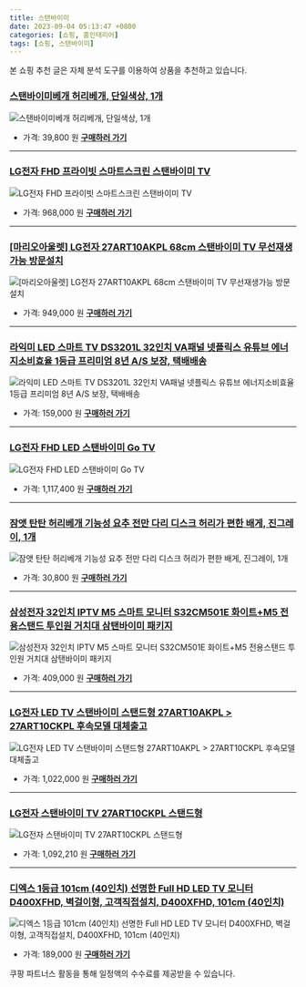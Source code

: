 ```yaml
---
title: 스탠바이미
date: 2023-09-04 05:13:47 +0800
categories: [쇼핑, 홈인테리어]
tags: [쇼핑, 스탠바이미]
---
```

본 쇼핑 추천 글은 자체 분석 도구를 이용하여 상품을 추천하고 있습니다.
### [스탠바이미베개 허리베개, 단일색상, 1개](https://link.coupang.com/re/AFFSDP?lptag=AF1030537&pageKey=6860314237&itemId=16375817767&vendorItemId=84652627080&traceid=V0-153-d1a2e1088c9ef681&clickBeacon=fy%2Bo5PkTl%2FX8zCbIqXpSWnSaR8jGhBzERdnz4oteRGMeauvPCMxME6JB%2FGSbSdE%2FkBV5WTCTa1je25GPmHH9IzqAJpyIOFTSVk4SbRJih4Y28EnTiSgh99fvo1dUhKnsIunM4HseEO2KWfN%2BHQcH33XhIV6j14Weu5iukYLoOZ3ci5uH%2FwIE26HGnWxuOPuES8LgZnSMngp2%2BTsBNm3wDBmEnt9wnx9hQZ5ixOIAUfPFZk2sg4%2B8ZpldCkJEj3Q%2FZPBlN5XGJ4pS9hqbNJmkBsgaOh1c%2FRLTM5F1MnHEqil3lcIHWZ0O1nBSuX14FGoywHBdNUfGtWt30s4%2Fea0sZ%2FHFTfKNqN4cV5gVuL%2BBPecdBgNVBasJR8jAFVuz%2FxqCKlXMO%2B2q6zhfGflkxveZ3OqdEMAJxrkQVQj5DUwvFWLYub7efWeswljkr0dFTyxFaP%2B%2B%2B1boGFc8ZqE7XpQ5Y2JZfmiE2dfQoJJHGa2IrTIM%2F4Ivc0PQZU74OayBquRaWW0D54zYWJ0OV0qApi5jqUMu1lVeAsGFOIKvGHqOq74gHhqvnckCd%2BlgGkytajJxLY76a9IoFR6yW6JCVb7blJR6h88LoBXjM%2FCNiu%2FfLfzLJTfO95QjOibMGNGubYorrNg2lTsgMsoqiIHDYA%2Flrsf194hJ9Y7sOXpCe33eZGjVXpHXFsEcry5xdcvOXlvVvYa6ygj0Scy1iZyhUHNKhQw%2FHuEWlkgkMrzf4kmCuLfa%2FXOJOmpRw80oGeU52XRngjBhOy4yQeAiEdOfoREN0Kpia1vE3u%2BNwOlL6gFfYoyPPcwq2ZJfXo0pEa0BAyNLUuiVo%2BpnyW1f2EET6zOFRa3NuKEyaCRPwX6ezBnUwFdAc5J0KwE962F9T8VBj7M6&requestid=20230907051347347074109593&token=31850C%7CMIXED)
![스탠바이미베개 허리베개, 단일색상, 1개](https://ads-partners.coupang.com/image1/GZVAIcuFcfUPx2gUGXP3Y-bb32lW8fVykON2AzfY1_-zeRHIApk4x7qwCDuDxNEx8dZCBrUCgJG1vfjr20QfELC3OnqVPdSwDrHkfFumHIBIIuu5isuIRVx56u4dWayoNVe2kgCMBTZKTZiA8Xk-efQiVLQ9Lge2kkO-iFKrqHk4oK5H80GHoB9Kha3Il5snQWEppLAVvLz3HR2zELnm3rOhqNhpj_-pJe7alXRKCKi-l0s-dEbo5tusxYFKR2r4ADh6z7bCq-FgnP-Dt6Wo_JJ7HUTX)
- 가격: 39,800 원
[**구매하러 가기**](https://link.coupang.com/re/AFFSDP?lptag=AF1030537&pageKey=6860314237&itemId=16375817767&vendorItemId=84652627080&traceid=V0-153-d1a2e1088c9ef681&clickBeacon=fy%2Bo5PkTl%2FX8zCbIqXpSWnSaR8jGhBzERdnz4oteRGMeauvPCMxME6JB%2FGSbSdE%2FkBV5WTCTa1je25GPmHH9IzqAJpyIOFTSVk4SbRJih4Y28EnTiSgh99fvo1dUhKnsIunM4HseEO2KWfN%2BHQcH33XhIV6j14Weu5iukYLoOZ3ci5uH%2FwIE26HGnWxuOPuES8LgZnSMngp2%2BTsBNm3wDBmEnt9wnx9hQZ5ixOIAUfPFZk2sg4%2B8ZpldCkJEj3Q%2FZPBlN5XGJ4pS9hqbNJmkBsgaOh1c%2FRLTM5F1MnHEqil3lcIHWZ0O1nBSuX14FGoywHBdNUfGtWt30s4%2Fea0sZ%2FHFTfKNqN4cV5gVuL%2BBPecdBgNVBasJR8jAFVuz%2FxqCKlXMO%2B2q6zhfGflkxveZ3OqdEMAJxrkQVQj5DUwvFWLYub7efWeswljkr0dFTyxFaP%2B%2B%2B1boGFc8ZqE7XpQ5Y2JZfmiE2dfQoJJHGa2IrTIM%2F4Ivc0PQZU74OayBquRaWW0D54zYWJ0OV0qApi5jqUMu1lVeAsGFOIKvGHqOq74gHhqvnckCd%2BlgGkytajJxLY76a9IoFR6yW6JCVb7blJR6h88LoBXjM%2FCNiu%2FfLfzLJTfO95QjOibMGNGubYorrNg2lTsgMsoqiIHDYA%2Flrsf194hJ9Y7sOXpCe33eZGjVXpHXFsEcry5xdcvOXlvVvYa6ygj0Scy1iZyhUHNKhQw%2FHuEWlkgkMrzf4kmCuLfa%2FXOJOmpRw80oGeU52XRngjBhOy4yQeAiEdOfoREN0Kpia1vE3u%2BNwOlL6gFfYoyPPcwq2ZJfXo0pEa0BAyNLUuiVo%2BpnyW1f2EET6zOFRa3NuKEyaCRPwX6ezBnUwFdAc5J0KwE962F9T8VBj7M6&requestid=20230907051347347074109593&token=31850C%7CMIXED)
---
### [LG전자 FHD 프라이빗 스마트스크린 스탠바이미 TV](https://link.coupang.com/re/AFFSDP?lptag=AF1030537&pageKey=7473992038&itemId=19507817474&vendorItemId=86616756296&traceid=V0-153-e5fc4e81acbf5fc0&requestid=20230907051347347074109593&token=31850C%7CMIXED)
![LG전자 FHD 프라이빗 스마트스크린 스탠바이미 TV](https://ads-partners.coupang.com/image1/Pm3ZZk6FRKSL62J9PkZ8eOUwJnsdT1tQymKuUT_zDj7ytuOnbKXhoEqiGu5EtuyIhB9xilHFmAkL588IMBYzzSg33lNFe1qR2_qBlPHb9qXtCBp9A34rEz8R-JOKAdAY6y2OOx0RLWUbv1RgEry4qd0jpidNydt6pr2BOMxI8Y73PWfmVxYlxBgplI2hHs8NtCKhv4jG5l-2G3pCW2KaXfbVCcWIR1qYGr2kND_OVAoJzFpyDBFH3-7CmfBzurhOfjUtWWXS2ehlQeiHvIm2H7w=)
- 가격: 968,000 원
[**구매하러 가기**](https://link.coupang.com/re/AFFSDP?lptag=AF1030537&pageKey=7473992038&itemId=19507817474&vendorItemId=86616756296&traceid=V0-153-e5fc4e81acbf5fc0&requestid=20230907051347347074109593&token=31850C%7CMIXED)
---
### [[마리오아울렛] LG전자 27ART10AKPL 68cm 스탠바이미 TV 무선재생가능 방문설치](https://link.coupang.com/re/AFFSDP?lptag=AF1030537&pageKey=7313097964&itemId=18739423713&vendorItemId=87050823510&traceid=V0-153-e6e4a8129880dcce&requestid=20230907051347347074109593&token=31850C%7CMIXED)
![[마리오아울렛] LG전자 27ART10AKPL 68cm 스탠바이미 TV 무선재생가능 방문설치](https://ads-partners.coupang.com/image1/nJWC9VadxLdWzeN0nOiA6nl_0-fovuysWY4qeyI6F6oNqKfsJi1OxFumyHLoccPuZn-Tpb7IiwPnsw_1umUKwoXdEkeBIzSUYTsX71-8oOa3O0hKZNLdRKuaxTl9kTsTrxhdTg0q97F2LnQGoUOnpnz2ODlN9unhtxVg6kMALF3iSTTi0-Z20-BUysOW_hzklVNsNKvSsF8dGKOXY46B7D3ChEh8yX_yUiVdAMOJOhdCUPi-8nqM7EM_eSbHNj2DMwOPty9auAEYQBtdLrEY91V5H-GkkpYWMV72_bOT6P1C)
- 가격: 949,000 원
[**구매하러 가기**](https://link.coupang.com/re/AFFSDP?lptag=AF1030537&pageKey=7313097964&itemId=18739423713&vendorItemId=87050823510&traceid=V0-153-e6e4a8129880dcce&requestid=20230907051347347074109593&token=31850C%7CMIXED)
---
### [라익미 LED 스마트 TV DS3201L 32인치 VA패널 넷플릭스 유튜브 에너지소비효율 1등급 프리미엄 8년 A/S 보장, 택배배송](https://link.coupang.com/re/AFFSDP?lptag=AF1030537&pageKey=6355689775&itemId=13392513427&vendorItemId=84439335329&traceid=V0-153-08a659d48804b607&clickBeacon=fy%2Bo5PkTl%2FX8zCbIqXpSWnSaR8jGhBzERdnz4oteRGMeauvPCMxME6JB%2FGSbSdE%2FkBV5WTCTa1je25GPmHH9IzqAJpyIOFTSVk4SbRJih4Y5O2rso8lcXxdAUX2O3wLDIunM4HseEO2KWfN%2BHQcH3yW33YLQjVWRK%2BrdH45%2F9TAoJ%2BtBuoKrQnCRQ8HN98h6S8LgZnSMngp2%2BTsBNm3wDBmEnt9wnx9hQZ5ixOIAUfPFZk2sg4%2B8ZpldCkJEj3Q%2FNRlQkmQoz0MGizEpRf3S3qD54dbstxbzyuiFMeUqDSyPMWJG49Mdi5KNGTh%2FTGD9mZr7N0%2Fa7zQcaCZ3h3vmHAaEdV3mY3GU%2F0s8KewQo0C8TIcAjR27MLNKDJ2pUDKa3mgml8DU1ujovHGNNrbGXcQHquGjprgVvOXlnYFr13CVTlmv0PQMV%2FmAhhjf%2FuLw1legynQmR5w%2BvyLkgABNkBss3obzU8dGWsG27yeQBT4qdgPWjSYWd45qrUZVx4xr4So0LtAQGSdpDUeCPXCGUMjEGpW53R%2BWB2tYM9toILoRGbqJLUpvqrC2uSS5FMYx3NYyEpvj5HT7D4KtGSruGZsT18KWDh1ZpE7P5dYjhP%2FnXh%2BTv5zBnIFdtJ8vPTb7GGlZ91nmb6Ejm31nuyXUYamxhF8w72xNHz%2B3jSDvQxJ4rwShCOUTnVOTGqKcZkJ5sI%2FyNUPaBXTT42XhsR5cDeZoEGHLqFrY2RP3g61r6AcDNFKH6WBbEPEiWxjkQGz1rthphNtKpXDUXVChsAH%2FLeGUEzqA7P%2BFGyGYYvN4fGe7FJ1szJyPuGXNsflJIgvLm0IZbA2Q9lHjgVjaUjMuViorfW7c0bPJIKPf23%2FC%2FHOmOj3nEVbhsku3qVfmaoEN&requestid=20230907051347347074109593&token=31850C%7CMIXED)
![라익미 LED 스마트 TV DS3201L 32인치 VA패널 넷플릭스 유튜브 에너지소비효율 1등급 프리미엄 8년 A/S 보장, 택배배송](https://ads-partners.coupang.com/image1/JrDNuFxTAuoUu5t_JkGTm6VMXpGAsD7DfBf3Tia76BfMXNg41hq2IJoTnXjqzJA3cYJvqtp6gNr-1ZjUcgpx5gW_moT9bwUU9tp-FXqiyc_gFtotpONXwDiSFsxmpuk7XG1YjaNxBfU1F5hM2YhEghGHtkfPUDLp_gXxiyJDSzWu_qlseYfdILxKAkiyr_Ojp8Ryah8fW2gowDQ6GnQx-mk4Bn1OfD1gZJ1VvDKUK77I1pCCzrtm_Bhkaq8WwGKyfCxqsadllXWY1e70CvwB9z34T49rfNWQtHvj88OCk51bt9Ad)
- 가격: 159,000 원
[**구매하러 가기**](https://link.coupang.com/re/AFFSDP?lptag=AF1030537&pageKey=6355689775&itemId=13392513427&vendorItemId=84439335329&traceid=V0-153-08a659d48804b607&clickBeacon=fy%2Bo5PkTl%2FX8zCbIqXpSWnSaR8jGhBzERdnz4oteRGMeauvPCMxME6JB%2FGSbSdE%2FkBV5WTCTa1je25GPmHH9IzqAJpyIOFTSVk4SbRJih4Y5O2rso8lcXxdAUX2O3wLDIunM4HseEO2KWfN%2BHQcH3yW33YLQjVWRK%2BrdH45%2F9TAoJ%2BtBuoKrQnCRQ8HN98h6S8LgZnSMngp2%2BTsBNm3wDBmEnt9wnx9hQZ5ixOIAUfPFZk2sg4%2B8ZpldCkJEj3Q%2FNRlQkmQoz0MGizEpRf3S3qD54dbstxbzyuiFMeUqDSyPMWJG49Mdi5KNGTh%2FTGD9mZr7N0%2Fa7zQcaCZ3h3vmHAaEdV3mY3GU%2F0s8KewQo0C8TIcAjR27MLNKDJ2pUDKa3mgml8DU1ujovHGNNrbGXcQHquGjprgVvOXlnYFr13CVTlmv0PQMV%2FmAhhjf%2FuLw1legynQmR5w%2BvyLkgABNkBss3obzU8dGWsG27yeQBT4qdgPWjSYWd45qrUZVx4xr4So0LtAQGSdpDUeCPXCGUMjEGpW53R%2BWB2tYM9toILoRGbqJLUpvqrC2uSS5FMYx3NYyEpvj5HT7D4KtGSruGZsT18KWDh1ZpE7P5dYjhP%2FnXh%2BTv5zBnIFdtJ8vPTb7GGlZ91nmb6Ejm31nuyXUYamxhF8w72xNHz%2B3jSDvQxJ4rwShCOUTnVOTGqKcZkJ5sI%2FyNUPaBXTT42XhsR5cDeZoEGHLqFrY2RP3g61r6AcDNFKH6WBbEPEiWxjkQGz1rthphNtKpXDUXVChsAH%2FLeGUEzqA7P%2BFGyGYYvN4fGe7FJ1szJyPuGXNsflJIgvLm0IZbA2Q9lHjgVjaUjMuViorfW7c0bPJIKPf23%2FC%2FHOmOj3nEVbhsku3qVfmaoEN&requestid=20230907051347347074109593&token=31850C%7CMIXED)
---
### [LG전자 FHD LED 스탠바이미 Go TV](https://link.coupang.com/re/AFFSDP?lptag=AF1030537&pageKey=7406016915&itemId=19178586516&vendorItemId=86296515006&traceid=V0-153-1127f02ddc7157d1&requestid=20230907051347347074109593&token=31850C%7CMIXED)
![LG전자 FHD LED 스탠바이미 Go TV](https://ads-partners.coupang.com/image1/zzju8KekukJz8GYCzx30d4B3rWomL6Vv1_w3EtNz-G2irezNOF1xqAMSllGVKIRYuwKCWqmsU6oxeCsHWZXhXonJ2EFI9_4Hn311qtrfSpvOJnTKz5aal0If4mnJPd7EMBTkbgBiERg8ceYuqF_6dW51f5m8Z0TbiUWasjw8eMEABM1dAewgzhCF1zFoHI0JpaEo9gd1qjZFLqSIfQbfSaQ7fyt_odCKhJk9i4pzpY2M-w8ofdlC22bsd8s5YNLxfT0kGhKaiw==)
- 가격: 1,117,400 원
[**구매하러 가기**](https://link.coupang.com/re/AFFSDP?lptag=AF1030537&pageKey=7406016915&itemId=19178586516&vendorItemId=86296515006&traceid=V0-153-1127f02ddc7157d1&requestid=20230907051347347074109593&token=31850C%7CMIXED)
---
### [잠앳 탄탄 허리베개 기능성 요추 전만 다리 디스크 허리가 편한 배게, 진그레이, 1개](https://link.coupang.com/re/AFFSDP?lptag=AF1030537&pageKey=7427154285&itemId=19281683310&vendorItemId=86396657868&traceid=V0-153-fad95fc2e1dfe69c&clickBeacon=fy%2Bo5PkTl%2FX8zCbIqXpSWnSaR8jGhBzERdnz4oteRGMeauvPCMxME6JB%2FGSbSdE%2FkBV5WTCTa1je25GPmHH9IzqAJpyIOFTSVk4SbRJih4ZPIrlcOl9Wad9NCVRGSXVlIunM4HseEO2KWfN%2BHQcH30sDTwy3pWLta9o4cmgj%2B3tFVfmDAbTS7g1d%2BO4cMHpIS8LgZnSMngp2%2BTsBNm3wDBmEnt9wnx9hQZ5ixOIAUfPFZk2sg4%2B8ZpldCkJEj3Q%2FOO76MmFFvX4iaYgjhbLo4I1Cy39oAiqpdYz8KquGr%2FnC4Ctb%2BB2IGrW1ZejbqcdamZr7N0%2Fa7zQcaCZ3h3vmHPgj9zEeF5CEdv3GUy3TEoDyGNUPaPBV8PPSbWRMMgqH3mgml8DU1ujovHGNNrbGXcQHquGjprgVvOXlnYFr13ClRiNcaG6ctFdYrjUmruPjBYb8vlDGsUaxYuWVUImtMaQZ%2B71SskiX54MJZxVQXfjJ%2Bf4%2FQt5eiiHb%2FG2P2%2B2AI8kYbkW07fGEyjK85dgrTs87ekDdhWQp%2F2Zg243yDyrE0859%2BnPks3OBq0lOXrfowM2m5LzuDADzdUz%2FY1HEG1G2uVVqs82GAjwhF4OgOCYKL%2BktvDe%2B8%2BulX8np%2FHyo%2FRjzPoTZDA3dHNSdpt819lI1DRGHJrR%2BjGTEdO6aozpq%2BrGKWqaNN20KlucKwR1skXNbj77c%2F%2BCqcOlO%2Bgvdez3RRKyDvuwXzWFxs67AEjN5LkPjXe9JDTyX7Y7Pe3wo3RAJR68klMkvsoEzI0yfDtjWpx%2FNhf%2FIE%2BvL%2FtSc4GYklfg8CKYZ%2Bsr065pe7fIy95rXuiJ8GMPqA58grsPC4GybkSew2orPK4ESMblGADsN9VYv8cwKYQuXvI%2FOhqb9&requestid=20230907051347347074109593&token=31850C%7CMIXED)
![잠앳 탄탄 허리베개 기능성 요추 전만 다리 디스크 허리가 편한 배게, 진그레이, 1개](https://ads-partners.coupang.com/image1/qNGVhsImql51AT2DqMHfwO0OETzUm8pSDlLax0h-nqYUKED7-_oO3rf0hhjCT4cAKFfQs9twXjTRXDWC4CxNGtDmL2Ig80ZFk-Og22Qt0pfShlmot1FrLRsFBUBszkZ8d55kykEhA72aVZvfi6_fnt7GNW8nidVfrME1qQXSKSpx50KVrC1lGShwaWjiOykGVWKeStAvDL54fFHA13ssW27U2wwqFvqj40uTrcYgxICCDNhw-jov7BEyxC7jw7w8gn_mO35NhA4iZ4bH7_xfHVpj8mpSlXGfqMx8fFji_KJmIe2oDYg=)
- 가격: 30,800 원
[**구매하러 가기**](https://link.coupang.com/re/AFFSDP?lptag=AF1030537&pageKey=7427154285&itemId=19281683310&vendorItemId=86396657868&traceid=V0-153-fad95fc2e1dfe69c&clickBeacon=fy%2Bo5PkTl%2FX8zCbIqXpSWnSaR8jGhBzERdnz4oteRGMeauvPCMxME6JB%2FGSbSdE%2FkBV5WTCTa1je25GPmHH9IzqAJpyIOFTSVk4SbRJih4ZPIrlcOl9Wad9NCVRGSXVlIunM4HseEO2KWfN%2BHQcH30sDTwy3pWLta9o4cmgj%2B3tFVfmDAbTS7g1d%2BO4cMHpIS8LgZnSMngp2%2BTsBNm3wDBmEnt9wnx9hQZ5ixOIAUfPFZk2sg4%2B8ZpldCkJEj3Q%2FOO76MmFFvX4iaYgjhbLo4I1Cy39oAiqpdYz8KquGr%2FnC4Ctb%2BB2IGrW1ZejbqcdamZr7N0%2Fa7zQcaCZ3h3vmHPgj9zEeF5CEdv3GUy3TEoDyGNUPaPBV8PPSbWRMMgqH3mgml8DU1ujovHGNNrbGXcQHquGjprgVvOXlnYFr13ClRiNcaG6ctFdYrjUmruPjBYb8vlDGsUaxYuWVUImtMaQZ%2B71SskiX54MJZxVQXfjJ%2Bf4%2FQt5eiiHb%2FG2P2%2B2AI8kYbkW07fGEyjK85dgrTs87ekDdhWQp%2F2Zg243yDyrE0859%2BnPks3OBq0lOXrfowM2m5LzuDADzdUz%2FY1HEG1G2uVVqs82GAjwhF4OgOCYKL%2BktvDe%2B8%2BulX8np%2FHyo%2FRjzPoTZDA3dHNSdpt819lI1DRGHJrR%2BjGTEdO6aozpq%2BrGKWqaNN20KlucKwR1skXNbj77c%2F%2BCqcOlO%2Bgvdez3RRKyDvuwXzWFxs67AEjN5LkPjXe9JDTyX7Y7Pe3wo3RAJR68klMkvsoEzI0yfDtjWpx%2FNhf%2FIE%2BvL%2FtSc4GYklfg8CKYZ%2Bsr065pe7fIy95rXuiJ8GMPqA58grsPC4GybkSew2orPK4ESMblGADsN9VYv8cwKYQuXvI%2FOhqb9&requestid=20230907051347347074109593&token=31850C%7CMIXED)
---
### [삼성전자 32인치 IPTV M5 스마트 모니터 S32CM501E 화이트+M5 전용스탠드 투인원 거치대 삼탠바이미 패키지](https://link.coupang.com/re/AFFSDP?lptag=AF1030537&pageKey=7415375868&itemId=19222955651&vendorItemId=86339658956&traceid=V0-153-8f04b2d4e01c1e0f&requestid=20230907051347347074109593&token=31850C%7CMIXED)
![삼성전자 32인치 IPTV M5 스마트 모니터 S32CM501E 화이트+M5 전용스탠드 투인원 거치대 삼탠바이미 패키지](https://ads-partners.coupang.com/image1/yQCMPCP47zw7tPxIya34ktkpMFyS4AnZ8bUZF1DzedpF9yUenKfYIwjGwJQlYEemToVWgfPkraQKUtbZmrhe-OjhZy3aZzp70s307LHBnbjKeaAG6DS0QiURFt2XJGU_ScGy-_Xqm7JSGdsKlPnLkYEQC2jhZCT33rZvPbIIllh8M9VZpGlyIF52iptRJRuvOrNwexkZSa5CV-2Pjk9cYbnvG3tJ1KzkEUQHI6k8XTTjXnFjHdPLFleq8tqngdTqveHCe7AmUKT16dF_5KYyA12Sw1yfIsgfDMkrztXUG3A=)
- 가격: 409,000 원
[**구매하러 가기**](https://link.coupang.com/re/AFFSDP?lptag=AF1030537&pageKey=7415375868&itemId=19222955651&vendorItemId=86339658956&traceid=V0-153-8f04b2d4e01c1e0f&requestid=20230907051347347074109593&token=31850C%7CMIXED)
---
### [LG전자 LED TV 스탠바이미 스탠드형 27ART10AKPL > 27ART10CKPL 후속모델 대체출고](https://link.coupang.com/re/AFFSDP?lptag=AF1030537&pageKey=7486299278&itemId=19567051385&vendorItemId=85811049348&traceid=V0-153-9efc7999a4ddd28e&requestid=20230907051347347074109593&token=31850C%7CMIXED)
![LG전자 LED TV 스탠바이미 스탠드형 27ART10AKPL > 27ART10CKPL 후속모델 대체출고](https://ads-partners.coupang.com/image1/nQjk5QGucqUUpmlMnUYV_WEoKN-Ml6AlSOxCQGAH_oH6FLPREuGqPm6n5R1LND7ztd2T2QCxiWb_AKBsfjcyhq_T2qqA11zvQt67247dBXcYKmqaURPf7myeiJjEaa2hcSmY6IjwznfmPUVIgEqNAYBGgsRweHvEK04NmbLZKhHZLcKzd9kNXnluhtuDAcrI4GnDX0p3uoN6kuBSfWusruXA1vK8p_nPT4WRxMNBqimI5gXTL8D7RbVRUUe4ICUtrscx2nVrB4c4CDcMdbQ5gMxN35Am5YL7PmWltl-1TA==)
- 가격: 1,022,000 원
[**구매하러 가기**](https://link.coupang.com/re/AFFSDP?lptag=AF1030537&pageKey=7486299278&itemId=19567051385&vendorItemId=85811049348&traceid=V0-153-9efc7999a4ddd28e&requestid=20230907051347347074109593&token=31850C%7CMIXED)
---
### [LG전자 스탠바이미 TV 27ART10CKPL 스탠드형](https://link.coupang.com/re/AFFSDP?lptag=AF1030537&pageKey=7551498034&itemId=19874201428&vendorItemId=86974857249&traceid=V0-153-3afb578a9f7b704e&requestid=20230907051347347074109593&token=31850C%7CMIXED)
![LG전자 스탠바이미 TV 27ART10CKPL 스탠드형](https://ads-partners.coupang.com/image1/1LSC4rp_PE2M-KjQ1FGQyQQN9O_wAMuXN_WVP68KzL3N_rNmpGMCTTRjB-zB7-ZH3cVOIO6Z0-2F_Gt074sThGpYWGCz0f5mpmYB187xCgAV-dnuHXC5ikuzXanxdU6l6v28TrZvGePcTQdPYQI1woz8d_ehzivHMzJxaG8nzc828o6JmO7PWjj4bgOQieGqKuLVpoCCSZpza_3qrNOZIUIF8RasG_QyzXc9PmYgT62q7ON3MzhkVtkRfr70_KecgJ-QRsCLOqkyQcs6LQjzEOZu5nfQCoyUDg_peDl2ILuY)
- 가격: 1,092,210 원
[**구매하러 가기**](https://link.coupang.com/re/AFFSDP?lptag=AF1030537&pageKey=7551498034&itemId=19874201428&vendorItemId=86974857249&traceid=V0-153-3afb578a9f7b704e&requestid=20230907051347347074109593&token=31850C%7CMIXED)
---
### [디엑스 1등급 101cm (40인치) 선명한 Full HD LED TV 모니터 D400XFHD, 벽걸이형, 고객직접설치, D400XFHD, 101cm (40인치)](https://link.coupang.com/re/AFFSDP?lptag=AF1030537&pageKey=6702374798&itemId=15529209481&vendorItemId=82748417460&traceid=V0-153-a43bb6a27a3b559e&clickBeacon=fy%2Bo5PkTl%2FX8zCbIqXpSWnSaR8jGhBzERdnz4oteRGMeauvPCMxME6JB%2FGSbSdE%2FkBV5WTCTa1je25GPmHH9IzqAJpyIOFTSVk4SbRJih4YdZTn%2Bnh0uI6s9OXdqUbr7IunM4HseEO2KWfN%2BHQcH3%2FkjgBJJDWjmgG69gnvxP2xjBNe%2B5ZOUumsYiIwMzto7S8LgZnSMngp2%2BTsBNm3wDBmEnt9wnx9hQZ5ixOIAUfPFZk2sg4%2B8ZpldCkJEj3Q%2FIE1k0E8lDj2kANzV5ZLIE9lk1cDvpB8rNFag4URyB%2B4TuR%2BaM0BLeqnwKuGM7HFO38KIucdmfZ5Dt%2BMSF8wDWZ1fq3%2Blh9rtHBr%2FaE2SX4w1Z3tIn%2BFuEkhokQr0hUr%2BYm6n6WRfj0p4j%2FaLhjHD5lQye0Sop8L5Uke9COdRXFRWLc6bUh7grPotFEHech1UIu%2BmYoHBAEs5UCqUm6%2FGdSbgK42E6TzTQMVWorKEOdGpwCZLtsuCFvvNGHAgB54mVlwNMN78yo1QVuyXwczSXgY1Z%2BhDM6rmVBI4OOMLsFogYoB43eDh%2BiXu0o%2FIjzq7Ik7ZRGMKZrT7kZZMuf2qSDAomAc%2FO3ECVYvYnUb86b029BK%2FQO0ZvNSrSufaq7tnEZ8uOPqkG%2FimHBQChT3Y9LQ26FOsF%2Fxy8odjkcYCFZ2p0mGpXEAEs%2BwnTTfmDHrJmtuj37NmjrDObDXeJOlMogJyy50CZGNHyXZKigM9cXcbGnL9%2FTvjP%2FC7Pp6EyFCJRklK%2FLjcgYh%2BC6f86BcFz42EsTzrPX6SYQSogSh2UbDsGsc0Zmuinwfrg7jhcNlsDFo2muobKW0557tlXLswj%2BaxBjpBcyRLDWJbc3bgno%2BzH%2BRRttXcbsRXzS1urgdk&requestid=20230907051347347074109593&token=31850C%7CMIXED)
![디엑스 1등급 101cm (40인치) 선명한 Full HD LED TV 모니터 D400XFHD, 벽걸이형, 고객직접설치, D400XFHD, 101cm (40인치)](https://ads-partners.coupang.com/image1/MBL6V9ScXsd8S_EHMPZ6u8GCiknI84K5o8RmuPFkg1TGd7txUiXil9D-wR9EwOav8lMBcXefAxk-FnN1WSOFg2USOZlLghCcrsXPuKlhMQg8PhqCYC4-cafa0wJXY-Tb8FcI_xIucd4c3ZCSOQRf--CGpyBVt5OkzD6aGngZEQvqc4Z10RbWsWpzPCulmqsFxD_qMfRCxID35j4zh-5mVN9_4o3ryCJ_IORSEEgfVFPmWOf7EH0b52lhizDuY2xdV1-ozGsJzqmBrFkaO0cdXMUGACd-Js3cwHC7zb10WoXH4iBCnw==)
- 가격: 189,000 원
[**구매하러 가기**](https://link.coupang.com/re/AFFSDP?lptag=AF1030537&pageKey=6702374798&itemId=15529209481&vendorItemId=82748417460&traceid=V0-153-a43bb6a27a3b559e&clickBeacon=fy%2Bo5PkTl%2FX8zCbIqXpSWnSaR8jGhBzERdnz4oteRGMeauvPCMxME6JB%2FGSbSdE%2FkBV5WTCTa1je25GPmHH9IzqAJpyIOFTSVk4SbRJih4YdZTn%2Bnh0uI6s9OXdqUbr7IunM4HseEO2KWfN%2BHQcH3%2FkjgBJJDWjmgG69gnvxP2xjBNe%2B5ZOUumsYiIwMzto7S8LgZnSMngp2%2BTsBNm3wDBmEnt9wnx9hQZ5ixOIAUfPFZk2sg4%2B8ZpldCkJEj3Q%2FIE1k0E8lDj2kANzV5ZLIE9lk1cDvpB8rNFag4URyB%2B4TuR%2BaM0BLeqnwKuGM7HFO38KIucdmfZ5Dt%2BMSF8wDWZ1fq3%2Blh9rtHBr%2FaE2SX4w1Z3tIn%2BFuEkhokQr0hUr%2BYm6n6WRfj0p4j%2FaLhjHD5lQye0Sop8L5Uke9COdRXFRWLc6bUh7grPotFEHech1UIu%2BmYoHBAEs5UCqUm6%2FGdSbgK42E6TzTQMVWorKEOdGpwCZLtsuCFvvNGHAgB54mVlwNMN78yo1QVuyXwczSXgY1Z%2BhDM6rmVBI4OOMLsFogYoB43eDh%2BiXu0o%2FIjzq7Ik7ZRGMKZrT7kZZMuf2qSDAomAc%2FO3ECVYvYnUb86b029BK%2FQO0ZvNSrSufaq7tnEZ8uOPqkG%2FimHBQChT3Y9LQ26FOsF%2Fxy8odjkcYCFZ2p0mGpXEAEs%2BwnTTfmDHrJmtuj37NmjrDObDXeJOlMogJyy50CZGNHyXZKigM9cXcbGnL9%2FTvjP%2FC7Pp6EyFCJRklK%2FLjcgYh%2BC6f86BcFz42EsTzrPX6SYQSogSh2UbDsGsc0Zmuinwfrg7jhcNlsDFo2muobKW0557tlXLswj%2BaxBjpBcyRLDWJbc3bgno%2BzH%2BRRttXcbsRXzS1urgdk&requestid=20230907051347347074109593&token=31850C%7CMIXED)


쿠팡 파트너스 활동을 통해 일정액의 수수료를 제공받을 수 있습니다.
